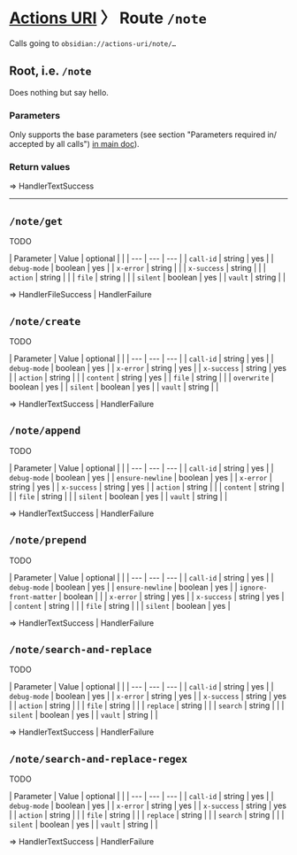 # [Actions URI](index.md) 〉 Route `/note`
Calls going to `obsidian://actions-uri/note/…`


## Root, i.e. `/note`

Does nothing but say hello.

### Parameters
Only supports the base parameters (see section "Parameters required in/ accepted by all calls") [in main doc](index.md#parameters-required-in-accepted-by-all-calls)).

### Return values
=> HandlerTextSuccess

---

## `/note/get`
TODO

| Parameter | Value | optional | |
| --- | --- | --- |
| `call-id` | string | yes |
| `debug-mode` | boolean | yes |
| `x-error` | string |  |
| `x-success` | string |  |
| `action` | string |  |
| `file` | string |  |
| `silent` | boolean | yes |
| `vault` | string |  |

=> HandlerFileSuccess | HandlerFailure


## `/note/create`
TODO

| Parameter | Value | optional | |
| --- | --- | --- |
| `call-id` | string | yes |
| `debug-mode` | boolean | yes |
| `x-error` | string | yes |
| `x-success` | string | yes |
| `action` | string |  |
| `content` | string | yes |
| `file` | string |  |
| `overwrite` | boolean | yes |
| `silent` | boolean | yes |
| `vault` | string |  |

=> HandlerTextSuccess | HandlerFailure


## `/note/append`
TODO

| Parameter | Value | optional | |
| --- | --- | --- |
| `call-id` | string | yes |
| `debug-mode` | boolean | yes |
| `ensure-newline` | boolean | yes |
| `x-error` | string | yes |
| `x-success` | string | yes |
| `action` | string |  |
| `content` | string |  |
| `file` | string |  |
| `silent` | boolean | yes |
| `vault` | string |  |

=> HandlerTextSuccess | HandlerFailure


## `/note/prepend`
TODO

| Parameter | Value | optional | |
| --- | --- | --- |
| `call-id` | string | yes |
| `debug-mode` | boolean | yes |
| `ensure-newline` | boolean | yes |
| `ignore-front-matter` | boolean |  |
| `x-error` | string | yes |
| `x-success` | string | yes |
| `content` | string |  |
| `file` | string |  |
| `silent` | boolean | yes |

=> HandlerTextSuccess | HandlerFailure


## `/note/search-and-replace`
TODO

| Parameter | Value | optional | |
| --- | --- | --- |
| `call-id` | string | yes |
| `debug-mode` | boolean | yes |
| `x-error` | string | yes |
| `x-success` | string | yes |
| `action` | string |  |
| `file` | string |  |
| `replace` | string |  |
| `search` | string |  |
| `silent` | boolean | yes |
| `vault` | string |  |

=> HandlerTextSuccess | HandlerFailure


## `/note/search-and-replace-regex`
TODO

| Parameter | Value | optional | |
| --- | --- | --- |
| `call-id` | string | yes |
| `debug-mode` | boolean | yes |
| `x-error` | string | yes |
| `x-success` | string | yes |
| `action` | string |  |
| `file` | string |  |
| `replace` | string |  |
| `search` | string |  |
| `silent` | boolean | yes |
| `vault` | string |  |

=> HandlerTextSuccess | HandlerFailure
